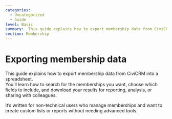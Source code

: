 ```yaml
---
categories:
  - Uncategorized
  - Guide  
level: Basic  
summary:  This guide explains how to export membership data from CiviCRM into a spreadsheet.
section: Membership
---
```



# Exporting membership data


This guide explains how to export membership data from CiviCRM into a spreadsheet.  
 You’ll learn how to search for the memberships you want, choose which fields to include, and download your results for reporting, analysis, or sharing with colleagues.

It’s written for non-technical users who manage memberships and want to create custom lists or reports without needing advanced tools.
